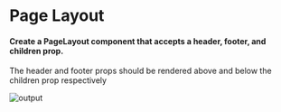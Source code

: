 # Page Layout

#### Create a PageLayout component that accepts a header, footer, and children prop. 

The header and footer props should be rendered above and below the children prop respectively

![output](https://storage.googleapis.com/acciojob-open-file-collections/page-layout.png)
